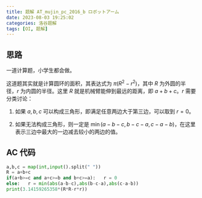 ```yaml
---
title: 题解 AT_mujin_pc_2016_b ロボットアーム
date: 2023-08-03 19:25:02
categories: 洛谷题解
tags: [OI, 题解]
---
```

## 思路

一道计算题，小学生都会做。

这道题其实就是计算圆环的面积，其表达式为 $\pi(R^2-r^2)$，其中 $R$ 为外圆的半径，$r$ 为内圆的半径。这里 $R$ 就是机械臂能伸到最远的距离，即 $a+b+c$。$r$ 需要分类讨论：

1. 如果 $a,b,c$ 可以构成三角形，即满足任意两边大于第三边，可以取到 $r=0$。

2. 如果无法构成三角形，则一定是 $\min(a-b-c,b-c-a,c-a-b)$，在这里表示三边中最大的一边减去较小的两边的值。

## AC 代码

```python
a,b,c = map(int,input().split(" "))
R = a+b+c
if(a+b>=c and a+c>=b and b+c>=a):   r = 0
else:   r = min(abs(a-b-c),abs(b-c-a),abs(c-a-b))
print(3.14159265358*(R*R-r*r))
```
